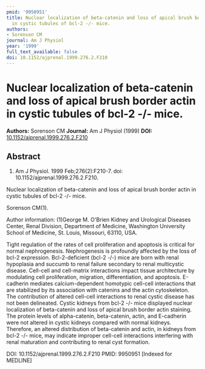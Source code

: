 ```yaml
---
pmid: '9950951'
title: Nuclear localization of beta-catenin and loss of apical brush border actin
  in cystic tubules of bcl-2 -/- mice.
authors:
- Sorenson CM
journal: Am J Physiol
year: '1999'
full_text_available: false
doi: 10.1152/ajprenal.1999.276.2.F210
---
```


# Nuclear localization of beta-catenin and loss of apical brush border actin in cystic tubules of bcl-2 -/- mice.
**Authors:** Sorenson CM
**Journal:** Am J Physiol (1999)
**DOI:** [10.1152/ajprenal.1999.276.2.F210](https://doi.org/10.1152/ajprenal.1999.276.2.F210)

## Abstract

1. Am J Physiol. 1999 Feb;276(2):F210-7. doi: 10.1152/ajprenal.1999.276.2.F210.

Nuclear localization of beta-catenin and loss of apical brush border actin in 
cystic tubules of bcl-2 -/- mice.

Sorenson CM(1).

Author information:
(1)George M. O'Brien Kidney and Urological Diseases Center, Renal Division, 
Department of Medicine, Washington University School of Medicine, St. Louis, 
Missouri, 63110, USA.

Tight regulation of the rates of cell proliferation and apoptosis is critical 
for normal nephrogenesis. Nephrogenesis is profoundly affected by the loss of 
bcl-2 expression. Bcl-2-deficient (bcl-2 -/-) mice are born with renal 
hypoplasia and succumb to renal failure secondary to renal multicystic disease. 
Cell-cell and cell-matrix interactions impact tissue architecture by modulating 
cell proliferation, migration, differentiation, and apoptosis. E-cadherin 
mediates calcium-dependent homotypic cell-cell interactions that are stabilized 
by its association with catenins and the actin cytoskeleton. The contribution of 
altered cell-cell interactions to renal cystic disease has not been delineated. 
Cystic kidneys from bcl-2 -/- mice displayed nuclear localization of 
beta-catenin and loss of apical brush border actin staining. The protein levels 
of alpha-catenin, beta-catenin, actin, and E-cadherin were not altered in cystic 
kidneys compared with normal kidneys. Therefore, an altered distribution of 
beta-catenin and actin, in kidneys from bcl-2 -/- mice, may indicate improper 
cell-cell interactions interfering with renal maturation and contributing to 
renal cyst formation.

DOI: 10.1152/ajprenal.1999.276.2.F210
PMID: 9950951 [Indexed for MEDLINE]
